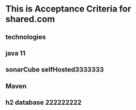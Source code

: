 # This is Acceptance Criteria for shared.com
## technologies
## java 11
## sonarCube selfHosted3333333
## Maven
## h2 database 222222222